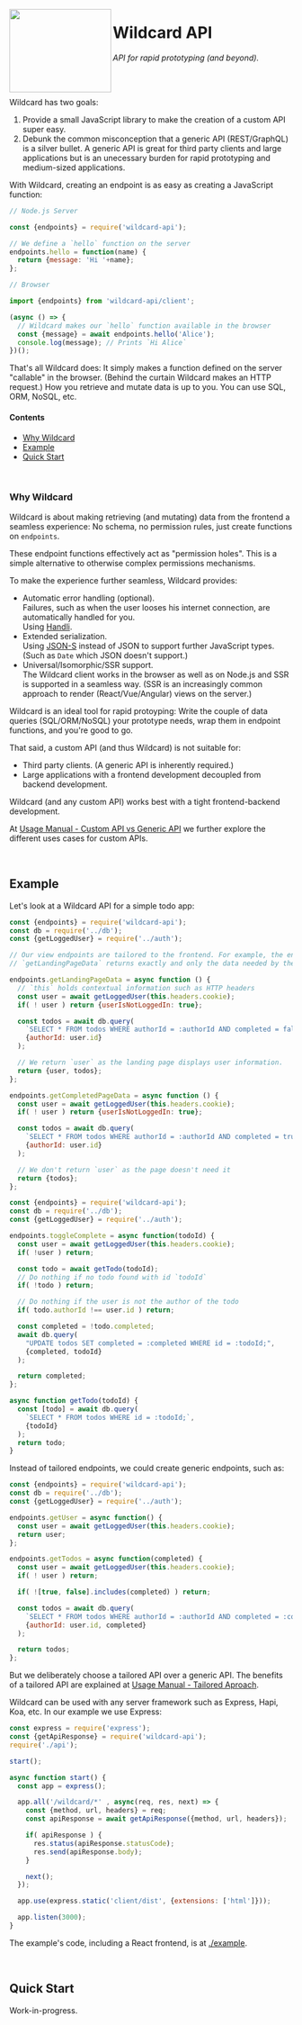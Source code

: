 <!---






    WARNING, READ THIS.
    This is a computed file. Do not edit.
    Edit `/docs/intro.template.md` instead.












    WARNING, READ THIS.
    This is a computed file. Do not edit.
    Edit `/docs/intro.template.md` instead.












    WARNING, READ THIS.
    This is a computed file. Do not edit.
    Edit `/docs/intro.template.md` instead.












    WARNING, READ THIS.
    This is a computed file. Do not edit.
    Edit `/docs/intro.template.md` instead.












    WARNING, READ THIS.
    This is a computed file. Do not edit.
    Edit `/docs/intro.template.md` instead.






-->

[<img src="https://github.com/brillout/wildcard-api/raw/master/docs/images/logo.svg?sanitize=true" align="left" height="148" width="181">](https://github.com/brillout/wildcard-api)

# Wildcard API

*API for rapid prototyping (and beyond).*

<br/>
<br/>

Wildcard has two goals:
 1. Provide a small JavaScript library to make the creation of a custom API super easy.
 2. Debunk the common misconception that a generic API (REST/GraphQL) is a silver bullet.
    A generic API is great for third party clients and large applications
    but is an unecessary burden for rapid prototyping and medium-sized applications.

With Wildcard,
creating an endpoint is as easy as creating a JavaScript function:

~~~js
// Node.js Server

const {endpoints} = require('wildcard-api');

// We define a `hello` function on the server
endpoints.hello = function(name) {
  return {message: 'Hi '+name};
};
~~~

~~~js
// Browser

import {endpoints} from 'wildcard-api/client';

(async () => {
  // Wildcard makes our `hello` function available in the browser
  const {message} = await endpoints.hello('Alice');
  console.log(message); // Prints `Hi Alice`
})();
~~~

That's all Wildcard does:
It simply makes a function defined on the server "callable" in the browser.
(Behind the curtain Wildcard makes an HTTP request.)
How you retrieve and mutate data is up to you.
You can use SQL, ORM, NoSQL, etc.

#### Contents

 - [Why Wildcard](#why-wildcard)
 - [Example](#example)
 - [Quick Start](#getting-started)


<br/>

### Why Wildcard

Wildcard is about making
retrieving (and mutating) data from the frontend a seamless experience:
No schema,
no permission rules,
just create functions on `endpoints`.

These endpoint functions effectively act as "permission holes".
This is a simple alternative to otherwise complex permissions mechanisms.

To make the experience further seamless,
Wildcard provides:
 - Automatic error handling (optional).
   <br/>
   Failures, such as when the user looses his internet connection, are automatically handled for you.
   <br/>
   Using [Handli](https://github.com/brillout/handli).
 - Extended serialization.
   <br/>
   Using [JSON-S](https://github.com/brillout/json-s) instead of JSON to support further JavaScript types.
   (Such as `Date` which JSON doesn't support.)
 - Universal/Isomorphic/SSR support.
   <br/>
   The Wildcard client works in the browser as well as on Node.js and
   SSR is supported in a seamless way.
   (SSR is an increasingly common approach to render (React/Vue/Angular) views on the server.)

Wildcard is an ideal tool for rapid protoyping:
Write the couple of data queries (SQL/ORM/NoSQL) your prototype needs,
wrap them in endpoint functions,
and you're good to go.

That said, a custom API (and thus Wildcard) is not suitable for:
 - Third party clients. (A generic API is inherently required.)
 - Large applications with a frontend development decoupled from backend development.

Wildcard (and any custom API) works best with a tight frontend-backend development.

At [Usage Manual - Custom API vs Generic API](/docs/usage-manual.md#custom-api-vs-generic-api)
we further explore the different uses cases for custom APIs.


<br/>

## Example

Let's look at a Wildcard API for a simple todo app:

~~~js
const {endpoints} = require('wildcard-api');
const db = require('../db');
const {getLoggedUser} = require('../auth');

// Our view endpoints are tailored to the frontend. For example, the endpoint
// `getLandingPageData` returns exactly and only the data needed by the landing page

endpoints.getLandingPageData = async function () {
  // `this` holds contextual information such as HTTP headers
  const user = await getLoggedUser(this.headers.cookie);
  if( ! user ) return {userIsNotLoggedIn: true};

  const todos = await db.query(
    `SELECT * FROM todos WHERE authorId = :authorId AND completed = false;`,
    {authorId: user.id}
  );

  // We return `user` as the landing page displays user information.
  return {user, todos};
};

endpoints.getCompletedPageData = async function () {
  const user = await getLoggedUser(this.headers.cookie);
  if( ! user ) return {userIsNotLoggedIn: true};

  const todos = await db.query(
    `SELECT * FROM todos WHERE authorId = :authorId AND completed = true;`,
    {authorId: user.id}
  );

  // We don't return `user` as the page doesn't need it
  return {todos};
};
~~~
~~~js
const {endpoints} = require('wildcard-api');
const db = require('../db');
const {getLoggedUser} = require('../auth');

endpoints.toggleComplete = async function(todoId) {
  const user = await getLoggedUser(this.headers.cookie);
  if( !user ) return;

  const todo = await getTodo(todoId);
  // Do nothing if no todo found with id `todoId`
  if( !todo ) return;

  // Do nothing if the user is not the author of the todo
  if( todo.authorId !== user.id ) return;

  const completed = !todo.completed;
  await db.query(
    "UPDATE todos SET completed = :completed WHERE id = :todoId;",
    {completed, todoId}
  );

  return completed;
};

async function getTodo(todoId) {
  const [todo] = await db.query(
    `SELECT * FROM todos WHERE id = :todoId;`,
    {todoId}
  );
  return todo;
}
~~~

Instead of tailored endpoints, we could
create generic endpoints, such as:

~~~js
const {endpoints} = require('wildcard-api');
const db = require('../db');
const {getLoggedUser} = require('../auth');

endpoints.getUser = async function() {
  const user = await getLoggedUser(this.headers.cookie);
  return user;
};

endpoints.getTodos = async function(completed) {
  const user = await getLoggedUser(this.headers.cookie);
  if( ! user ) return;

  if( ![true, false].includes(completed) ) return;

  const todos = await db.query(
    `SELECT * FROM todos WHERE authorId = :authorId AND completed = :completed;`,
    {authorId: user.id, completed}
  );

  return todos;
};
~~~

But we deliberately choose a tailored API over a generic API.
The benefits of a tailored API are explained at
[Usage Manual - Tailored Aproach](/docs/usage-manual.md#tailored-approach).

Wildcard can be used with any server framework such as Express, Hapi, Koa, etc.
In our example we use Express:

~~~js
const express = require('express');
const {getApiResponse} = require('wildcard-api');
require('./api');

start();

async function start() {
  const app = express();

  app.all('/wildcard/*' , async(req, res, next) => {
    const {method, url, headers} = req;
    const apiResponse = await getApiResponse({method, url, headers});

    if( apiResponse ) {
      res.status(apiResponse.statusCode);
      res.send(apiResponse.body);
    }

    next();
  });

  app.use(express.static('client/dist', {extensions: ['html']}));

  app.listen(3000);
}
~~~

The example's code,
including a React frontend,
is at
[./example](/example/).

<br/>

## Quick Start

Work-in-progress.

<!---






    WARNING, READ THIS.
    This is a computed file. Do not edit.
    Edit `/docs/intro.template.md` instead.












    WARNING, READ THIS.
    This is a computed file. Do not edit.
    Edit `/docs/intro.template.md` instead.












    WARNING, READ THIS.
    This is a computed file. Do not edit.
    Edit `/docs/intro.template.md` instead.












    WARNING, READ THIS.
    This is a computed file. Do not edit.
    Edit `/docs/intro.template.md` instead.












    WARNING, READ THIS.
    This is a computed file. Do not edit.
    Edit `/docs/intro.template.md` instead.






-->
